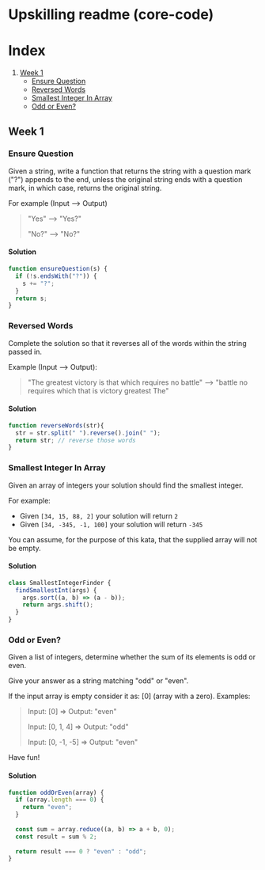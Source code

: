 # Upskilling readme (core-code)

# Index
1. [Week 1](#week-1)
    - [Ensure Question](#ensure-question)
    - [Reversed Words](#reversed-words)
    - [Smallest Integer In Array](#smallest-integer-in-array)
    - [Odd or Even?](#odd-or-even)

## Week 1
### Ensure Question
Given a string, write a function that returns the string with a question mark ("?") appends to the end, unless the original string ends with a question mark, in which case, returns the original string.

For example (Input --> Output)

> "Yes" --> "Yes?"
> 
> "No?" --> "No?"


#### Solution
```js
function ensureQuestion(s) {
  if (!s.endsWith("?")) {
    s += "?";
  }
  return s;
}
```


### Reversed Words
Complete the solution so that it reverses all of the words within the string passed in.

Example (Input --> Output):

> "The greatest victory is that which requires no battle" --> "battle no requires which that is victory greatest The"


#### Solution
```js
function reverseWords(str){
  str = str.split(" ").reverse().join(" ");
  return str; // reverse those words
}
```


### Smallest Integer In Array
Given an array of integers your solution should find the smallest integer.

For example:

- Given `[34, 15, 88, 2]` your solution will return `2`
- Given `[34, -345, -1, 100]` your solution will return `-345`

You can assume, for the purpose of this kata, that the supplied array will not be empty.


#### Solution
```js
class SmallestIntegerFinder {
  findSmallestInt(args) {
    args.sort((a, b) => (a - b));
    return args.shift();
  }
}
```


### Odd or Even?
Given a list of integers, determine whether the sum of its elements is odd or even.

Give your answer as a string matching "odd" or "even".

If the input array is empty consider it as: [0] (array with a zero).
Examples:

> Input: [0] => Output: "even" 
>
> Input: [0, 1, 4] => Output: "odd" 
>
> Input: [0, -1, -5] => Output: "even" 

Have fun!


#### Solution
```js
function oddOrEven(array) {
  if (array.length === 0) {
    return "even";
  }
  
  const sum = array.reduce((a, b) => a + b, 0);
  const result = sum % 2;
  
  return result === 0 ? "even" : "odd";
}
```
